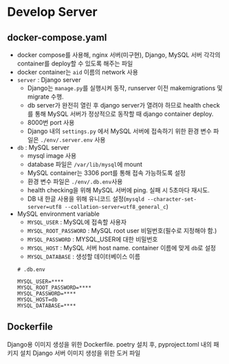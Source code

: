 # Develop Server

## docker-compose.yaml
- docker compose를 사용해, nginx 서버(미구현), Django, MySQL 서버 각각의 container를 deploy할 수 있도록 해주는 파일
- docker container는 `aid` 이름의 network 사용
- `server` : Django server
  - Django는 `manage.py`를 실행시켜 동작, runserver 이전 makemigrations 및 migrate 수행.
  - db server가 완전히 열린 후 django server가 열려야 하므로 health check를 통해 MySQL 서버가 정상적으로 동작할 때 django container deploy.
  - 8000번 port 사용
  - Django 내의 `settings.py` 에서 MySQL 서버에 접속하기 위한 환경 변수 파일은 `./env/.server.env` 사용
- `db` : MySQL server
  - mysql image 사용
  - database 파일은 `/var/lib/mysql`에 mount
  - MySQL container는 3306 port를 통해 접속 가능하도록 설정
  - 환경 변수 파일은 `./env/.db.env`사용
  - health checking을 위해 MySQL 서버에 ping. 실패 시 5초마다 재시도.
  - DB 내 한글 사용을 위해 유니코드 설정(`mysqld --character-set-server=utf8 --collation-server=utf8_general_c`)
- MySQL environment variable
  - `MYSQL_USER` : MySQL에 접속할 사용자
  - `MYSQL_ROOT_PASSWORD` : MySQL root user 비밀번호(필수로 지정해야 함.)
  - `MYSQL_PASSWORD` : MYSQL_USER에 대한 비밀번호
  - `MYSQL_HOST` : MySQL 서버 host name. container 이름에 맞게 `db`로 설정
  - `MYSQL_DATABASE` : 생성할 데이터베이스 이름
  ```
  # .db.env

  MYSQL_USER=****
  MYSQL_ROOT_PASSWORD=****
  MYSQL_PASSWORD=****
  MYSQL_HOST=db
  MYSQL_DATABASE=****
  ```

## Dockerfile
Django용 이미지 생성을 위한 Dockerfile. poetry 설치 후, pyproject.toml 내의 패키지 설치
Django 서버 이미지 생성을 위한 도커 파일
